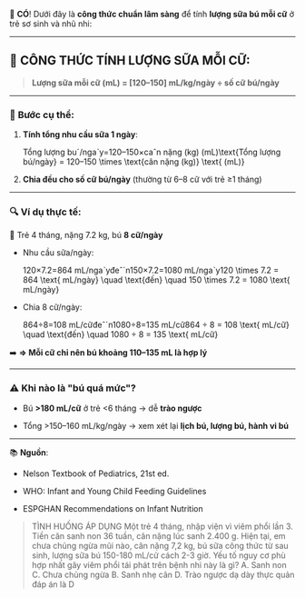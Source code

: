 🍼 **CÓ**! Dưới đây là **công thức chuẩn lâm sàng** để tính **lượng sữa bú mỗi cữ** ở trẻ sơ sinh và nhũ nhi:

---

## 🧮 **CÔNG THỨC TÍNH LƯỢNG SỮA MỖI CỮ:**

> **Lượng sữa mỗi cữ (mL) = [120–150] mL/kg/ngày ÷ số cữ bú/ngày**

---

### 📌 **Bước cụ thể:**

1. **Tính tổng nhu cầu sữa 1 ngày**:
    
    Tổng lượng buˊ/ngaˋy=120–150×caˆn nặng (kg) (mL)\text{Tổng lượng bú/ngày} = 120–150 \times \text{cân nặng (kg)} \text{ (mL)}
2. **Chia đều cho số cữ bú/ngày** (thường từ 6–8 cữ với trẻ ≥1 tháng)
    

---

### 🔍 **Ví dụ thực tế:**

👶 Trẻ 4 tháng, nặng 7.2 kg, bú **8 cữ/ngày**

- Nhu cầu sữa/ngày:
    
    120×7.2=864 mL/ngaˋyđeˆˊn150×7.2=1080 mL/ngaˋy120 \times 7.2 = 864 \text{ mL/ngày} \quad \text{đến} \quad 150 \times 7.2 = 1080 \text{ mL/ngày}
- Chia 8 cữ/ngày:
    
    864÷8=108 mL/cữđeˆˊn1080÷8=135 mL/cữ864 ÷ 8 = 108 \text{ mL/cữ} \quad \text{đến} \quad 1080 ÷ 8 = 135 \text{ mL/cữ}

➡️ **=> Mỗi cữ chỉ nên bú khoảng 110–135 mL là hợp lý**

---

### ⚠️ **Khi nào là "bú quá mức"?**

- Bú **>180 mL/cữ** ở trẻ <6 tháng → dễ **trào ngược**
    
- Tổng >150–160 mL/kg/ngày → xem xét lại **lịch bú, lượng bú, hành vi bú**
    

---

📚 **Nguồn**:

- Nelson Textbook of Pediatrics, 21st ed.
    
- WHO: Infant and Young Child Feeding Guidelines
    
- ESPGHAN Recommendations on Infant Nutrition
    

> TÌNH HUỐNG ÁP DỤNG
> Một trẻ 4 tháng, nhập viện vì viêm phổi lần 3. Tiền căn sanh non 36 tuần, cân nặng lúc sanh 2.400 g. Hiện tại, em chưa chủng ngừa mũi nào, cân nặng 7,2 kg, bú sữa công thức từ sau sinh, lượng sữa bú 150-180 mL/cử cách 2-3 giờ. Yếu tố nguy cơ phù hợp nhất gây viêm phổi tái phát trên bệnh nhi này là gì?
A. Sanh non C. Chưa chủng ngừa
B. Sanh nhẹ cân D. Trào ngược dạ dày thực quản
đáp án là D